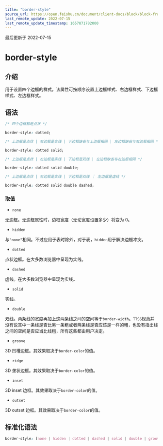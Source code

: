 ```yaml
---
title: "border-style"
source_url: https://open.feishu.cn/document/client-docs/block/block-frame/code-components-and-structure/view-layer/ttss/attributes/border/border-style
last_remote_update: 2022-07-15
last_remote_update_timestamp: 1657871782000
---
```

最后更新于 2022-07-15

# border-style

## 介绍

用于设置四个边框的样式，该属性可按顺序设置上边框样式、右边框样式、下边框样式、左边框样式。

## 语法

```css
/* 四个边框都是点状 */

border-style: dotted;

/* 上边框是点状 | 右边框是实线 | 下边框缺省与上边框相同 | 左边框缺省与右边框相同 */

border-style: dotted solid;

/* 上边框是点状 | 右边框是实线 | 下边框是双线 | 左边框缺省与右边框相同 */

border-style: dotted solid double;

/* 上边框是点状 | 右边框是实线 | 下边框是双线 ｜ 左边框是虚线 */

border-style: dotted solid double dashed;
```

### 取值

-   `none`

无边框。无边框属性时，边框宽度（无论宽度设置多少）将变为 0。

-   `hidden`

与`"none"`相同。不过应用于表时除外，对于表，`hidden`用于解决边框冲突。

-   `dotted`

点状边框。在大多数浏览器中呈现为实线。

-   `dashed`

虚线。在大多数浏览器中呈现为实线。

-   `solid`

实线。

-   `double`

双线。两条线的宽度再加上这两条线之间的空间等于`border-width`。`TTSS`规范并没有说其中一条线是否比另一条粗或者两条线是否应该是一样的粗，也没有指出线之间的空间是否应当比线粗，所有这些都由用户决定。

-   `groove`

3D 凹槽边框。其效果取决于`border-color`的值。

-   `ridge`

3D 垄状边框。其效果取决于`border-color`的值。

-   `inset`

3D inset 边框。其效果取决于`border-color`的值。

-   `outset`

3D outset 边框。其效果取决于`border-color`的值。

## 标准化语法

```css
border-style: [none | hidden | dotted | dashed | solid | double | groove | ridge | inset | outset]{1, 4}
```
